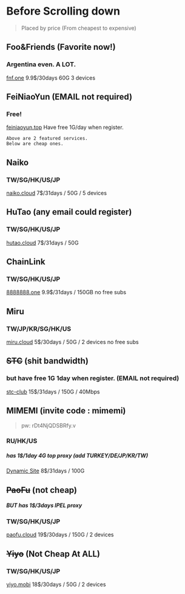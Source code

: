 # Before Scrolling down
> Placed by price (From cheapest to expensive)

## Foo&Friends (Favorite now!)
### Argentina even. A LOT.
[fnf.one](https://fnf.one) 9.9$/30days 60G 3 devices

## FeiNiaoYun (EMAIL not required)
### Free!
[feiniaoyun.top](https://feiniaoyun.top)
Have free 1G/day when register.

```
Above are 2 featured services.
Below are cheap ones.
```

## Naiko
### TW/SG/HK/US/JP
[naiko.cloud](https://naiko.cloud/) 7$/31days / 50G / 5 devices

## HuTao (any email could register)
### TW/SG/HK/US/JP
[hutao.cloud](https://hutao.cloud/) 7$/31days / 50G

## ChainLink
### TW/SG/HK/US/JP
[8888888.one](https://8888888.one) 9.9$/31days / 150GB
no free subs

## Miru
### TW/JP/KR/SG/HK/US
[miru.cloud](https://miru.cloud/) 5$/30days / 50G / 2 devices
no free subs

## ~~STC~~ (shit bandwidth)
### but have free 1G 1day when register. (EMAIL not required)
[stc-club](https://stc-clubs.wtf) 15$/31days / 150G / 40Mbps

## MIMEMI (invite code : mimemi)
> pw: rDt4NjQDSBRfy.v
### RU/HK/US
##### has 1$/1day 4G top proxy (add TURKEY/DE/JP/KR/TW)
[Dynamic Site](https://t.me/s/mimemi_push1) 8$/31days / 100G

## ~~PaoFu~~ (not cheap)
##### BUT has 1$/3days IPEL proxy
### TW/SG/HK/US/JP
[paofu.cloud](https://paofu.cloud/) 19$/30days / 150G / 2 devices

## ~~Yiyo~~ (Not Cheap At ALL)
### TW/SG/HK/US/JP
[yiyo.mobi](https://yiyo.mobi/) 18$/30days / 50G / 2 devices
